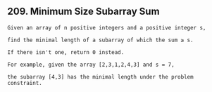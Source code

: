 ## 209\. Minimum Size Subarray Sum

    Given an array of n positive integers and a positive integer s, 
    
    find the minimal length of a subarray of which the sum ≥ s. 
    
    If there isn't one, return 0 instead.
    
    For example, given the array [2,3,1,2,4,3] and s = 7,
    
    the subarray [4,3] has the minimal length under the problem constraint. 
